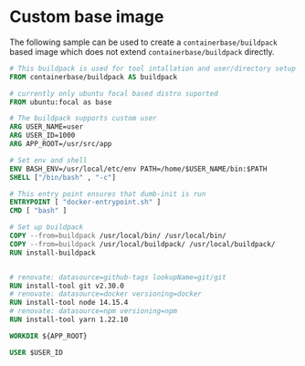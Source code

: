 # Custom base image

The following sample can be used to create a `containerbase/buildpack` based image which does not extend `containerbase/buildpack` directly.

```dockerfile
# This buildpack is used for tool intallation and user/directory setup
FROM containerbase/buildpack AS buildpack

# currently only ubuntu focal based distro suported
FROM ubuntu:focal as base

# The buildpack supports custom user
ARG USER_NAME=user
ARG USER_ID=1000
ARG APP_ROOT=/usr/src/app

# Set env and shell
ENV BASH_ENV=/usr/local/etc/env PATH=/home/$USER_NAME/bin:$PATH
SHELL ["/bin/bash" , "-c"]

# This entry point ensures that dumb-init is run
ENTRYPOINT [ "docker-entrypoint.sh" ]
CMD [ "bash" ]

# Set up buildpack
COPY --from=buildpack /usr/local/bin/ /usr/local/bin/
COPY --from=buildpack /usr/local/buildpack/ /usr/local/buildpack/
RUN install-buildpack


# renovate: datasource=github-tags lookupName=git/git
RUN install-tool git v2.30.0
# renovate: datasource=docker versioning=docker
RUN install-tool node 14.15.4
# renovate: datasource=npm versioning=npm
RUN install-tool yarn 1.22.10

WORKDIR ${APP_ROOT}

USER $USER_ID
```
